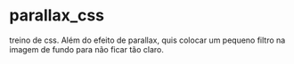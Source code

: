 # parallax_css
treino de css. Além do efeito de parallax, quis colocar um pequeno filtro na imagem de fundo para não ficar tão claro.
